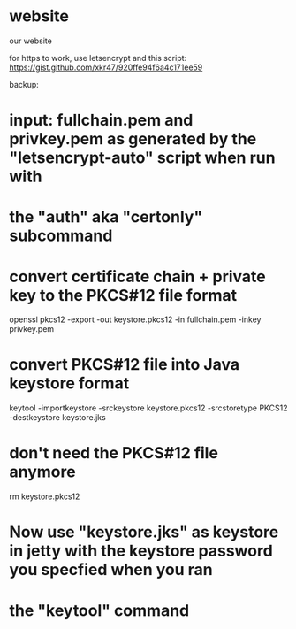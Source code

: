 # website
our website


for https to work, use letsencrypt and this script:
https://gist.github.com/xkr47/920ffe94f6a4c171ee59

backup:


# input: fullchain.pem and privkey.pem as generated by the "letsencrypt-auto" script when run with
# the "auth" aka "certonly" subcommand

# convert certificate chain + private key to the PKCS#12 file format
openssl pkcs12 -export -out keystore.pkcs12 -in fullchain.pem -inkey privkey.pem

# convert PKCS#12 file into Java keystore format
keytool -importkeystore -srckeystore keystore.pkcs12 -srcstoretype PKCS12 -destkeystore keystore.jks

# don't need the PKCS#12 file anymore
rm keystore.pkcs12

# Now use "keystore.jks" as keystore in jetty with the keystore password you specfied when you ran
# the "keytool" command
